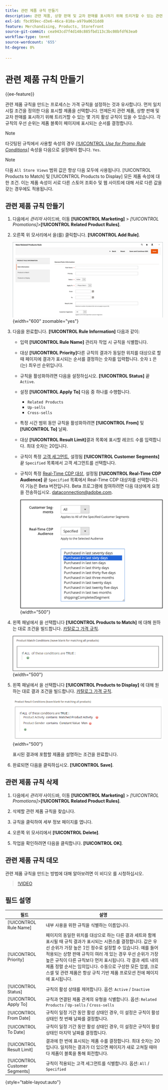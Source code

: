 ```yaml
---
title: 관련 제품 규칙 만들기
description: 관련 제품, 상향 판매 및 교차 판매를 표시하기 위해 트리거할 수 있는 관련 제품 규칙을 만드는 방법을 알아봅니다.
exl-id: fbc059ec-d3e6-46ca-810a-a979a0631dd8
feature: Merchandising, Products, Storefront
source-git-commit: cea943cd7f4d148c885fbd113c3bc08bfdf63ea0
workflow-type: tm+mt
source-wordcount: '655'
ht-degree: 0%

---
```


# 관련 제품 규칙 만들기

{{ee-feature}}

관련 제품 규칙을 만드는 프로세스는 가격 규칙을 설정하는 것과 유사합니다. 먼저 일치시킬 조건을 정의한 다음 표시할 제품을 선택합니다. 언제든지 관련 제품, 상향 판매 및 교차 판매를 표시하기 위해 트리거할 수 있는 몇 가지 활성 규칙이 있을 수 있습니다. 각 규칙의 우선 순위는 제품 블록이 페이지에 표시되는 순서를 결정합니다.

>[!NOTE]
>
>타깃팅된 규칙에서 사용할 속성의 경우 [_[!UICONTROL Use for Promo Rule Conditions]_](../catalog/product-attributes.md) 속성을 다음으로 설정해야 합니다. `Yes`.

>[!NOTE]
>
>다음 `All Store Views` 범위 값은 항상 다음 모두에 사용됩니다. [!UICONTROL Products to Match] 및 [!UICONTROL Products to Display] 모든 제품 속성에 대한 조건. 이는 제품 속성이 서로 다른 스토어 조회수 및 웹 사이트에 대해 서로 다른 값을 갖는 경우에도 적용됩니다.

## 관련 제품 규칙 만들기

1. 다음에서 _관리자_ 사이드바, 이동 **[!UICONTROL Marketing]** > _[!UICONTROL Promotions]_>**[!UICONTROL Related Product Rules]**.

1. 오른쪽 위 모서리에서 을(를) 클릭합니다. **[!UICONTROL Add Rule]**.

   ![관련 제품 규칙 - 정보](./assets/catalog-related-products-rule-information.png){width="600" zoomable="yes"}

1. 다음을 완료합니다. **[!UICONTROL Rule Information]** 다음과 같이:

   - 입력 **[!UICONTROL Rule Name]** 관리자 작업 시 규칙을 식별합니다.

   - 대상 **[!UICONTROL Priority]**&#x200B;다른 규칙의 결과가 동일한 위치를 대상으로 할 때 페이지에 결과가 표시되는 순서를 결정하는 숫자를 입력합니다. 숫자 `1` 은(는) 최우선 순위입니다.

   - 규칙을 활성화하려면 다음을 설정하십시오. **[!UICONTROL Status]** 끝 `Active`.

   - 설정 **[!UICONTROL Apply To]** 다음 중 하나를 수행합니다.

      - `Related Products`
      - `Up-sells`
      - `Cross-sells`

   - 특정 시간 범위 동안 규칙을 활성화하려면 **[!UICONTROL From]** 및 **[!UICONTROL To]** 날짜.

   - 대상 **[!UICONTROL Result Limit]**&#x200B;결과 목록에 표시할 레코드 수를 입력합니다. 최대 숫자는 20입니다.

   - 규칙이 특정 [고객 세그먼트](../customers/customer-segments.md), 설정됨 **[!UICONTROL Customer Segments]** 끝 `Specified` 목록에서 고객 세그먼트를 선택합니다.

   - 규칙이 특정 [Real-Time CDP 대상](../customers/audience-activation.md), 설정됨 **[!UICONTROL Real-Time CDP Audience]** 끝 `Specified` 목록에서 Real-Time CDP 대상자를 선택합니다. 이 기능은 Beta 버전입니다. Beta 프로그램에 참여하려면 다음 대상에게 요청을 전송하십시오. [dataconnection@adobe.com](mailto:dataconnection@adobe.com).

     ![관련 제품 규칙 - Real-Time CDP 대상](./assets/rtcdp-related-products.png){width="500"}

1. 왼쪽 패널에서 을 선택합니다 **[!UICONTROL Products to Match]** 에 대해 원하는 대로 조건을 빌드합니다. [카탈로그 가격 규칙](price-rules-catalog.md).

   ![관련 제품 규칙 - 일치하는 제품](./assets/catalog-related-products-match.png){width="500"}

1. 왼쪽 패널에서 을 선택합니다 **[!UICONTROL Products to Display]** 에 대해 원하는 대로 결과 조건을 빌드합니다. [카탈로그 가격 규칙](price-rules-catalog.md).

   ![관련 제품 규칙 - 표시할 제품](./assets/catalog-related-products-to-display.png){width="500"}

   표시된 결과에 포함할 제품을 설명하는 조건을 완료합니다.

1. 완료되면 다음을 클릭하십시오. **[!UICONTROL Save]**.

## 관련 제품 규칙 삭제

1. 다음에서 _관리자_ 사이드바, 이동 **[!UICONTROL Marketing]** > _[!UICONTROL Promotions]_>**[!UICONTROL Related Product Rules]**.

1. 삭제할 관련 제품 규칙을 찾습니다.

1. 규칙을 클릭하여 세부 정보 페이지를 엽니다.

1. 오른쪽 위 모서리에서 **[!UICONTROL Delete]**.

1. 작업을 확인하려면 다음을 클릭합니다. **[!UICONTROL OK]**.

## 관련 제품 규칙 데모

관련 제품 규칙을 만드는 방법에 대해 알아보려면 이 비디오 를 시청하십시오.

>[!VIDEO](https://video.tv.adobe.com/v/343837?quality=12&learn=on)

## 필드 설명

| 필드 | 설명 |
|--- |--- |
| [!UICONTROL Rule Name] | 내부 사용을 위한 규칙을 식별하는 이름입니다. |
| [!UICONTROL Priority] | 페이지의 동일한 위치를 대상으로 하는 다른 결과 세트와 함께 표시될 때 규칙 결과가 표시되는 시퀀스를 결정합니다. 값은 우선 순위가 가장 높은 1인 정수로 설정할 수 있습니다. 예를 들어 적용되는 상향 판매 규칙이 여러 개 있는 경우 우선 순위가 가장 높은 규칙이 다른 규칙보다 먼저 표시됩니다. 각 결과 세트 내의 제품 정렬 순서는 임의입니다. 수동으로 구성한 모든 업셀, 크로스셀 및 관련 제품은 항상 규칙 기반 제품 프로모션 전에 페이지에 표시됩니다. |
| [!UICONTROL Status] | 규칙의 활성 상태를 제어합니다. 옵션: `Active` / `Inactive` |
| [!UICONTROL Apply To] | 규칙과 연결된 제품 관계의 유형을 식별합니다. 옵션: `Related Products` / `Up-sells` / `Cross-sells` |
| [!UICONTROL From Date] | 규칙이 일정 기간 동안 활성 상태인 경우, 이 설정은 규칙이 활성 상태인 첫 번째 날짜를 결정합니다. |
| [!UICONTROL To Date] | 규칙이 일정 기간 동안 활성 상태인 경우, 이 설정은 규칙이 활성 상태인 마지막 날짜를 결정합니다. |
| [!UICONTROL Result Limit] | 결과에 한 번에 표시되는 제품 수를 결정합니다. 최대 숫자는 20입니다. 일치하는 결과가 더 있으면 페이지가 새로 고쳐질 때마다 제품이 블록을 통해 회전합니다. |
| [!UICONTROL Customer Segments] | 규칙이 적용되는 고객 세그먼트를 식별합니다. 옵션: `All` / `Specified` |

{style="table-layout:auto"}
